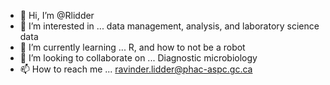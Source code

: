 - 👋 Hi, I’m @Rlidder
- 👀 I’m interested in ... data management, analysis, and laboratory science data
- 🌱 I’m currently learning ... R, and how to not be a robot
- 💞️ I’m looking to collaborate on ... Diagnostic microbiology
- 📫 How to reach me ... ravinder.lidder@phac-aspc.gc.ca

<!---
Rlidder/Rlidder is a ✨ special ✨ repository because its `README.md` (this file) appears on your GitHub profile.
You can click the Preview link to take a look at your changes.
--->
